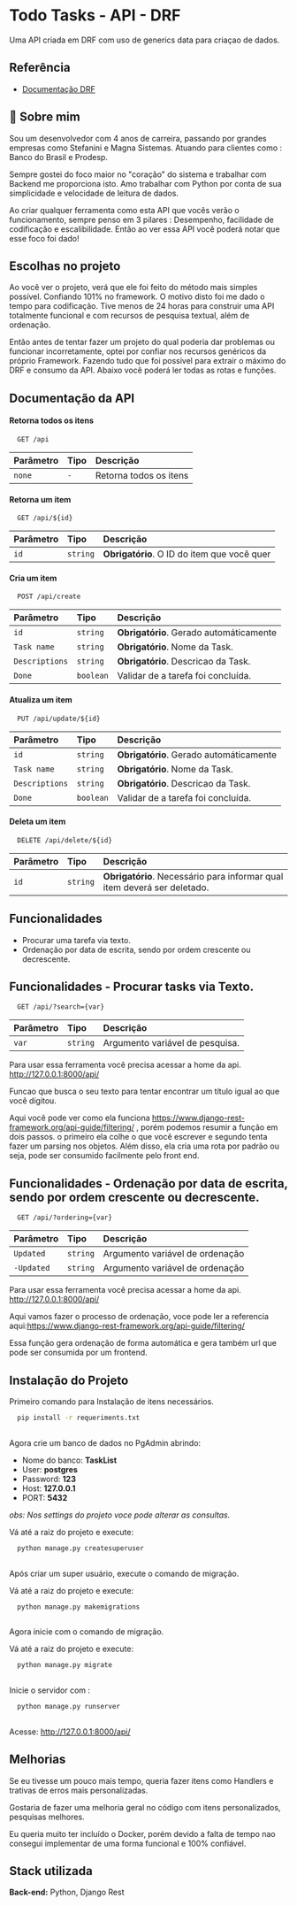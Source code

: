 # Todo Tasks - API - DRF

Uma API criada em DRF com uso de generics data para criaçao de dados.



## Referência

 - [Documentação DRF](https://www.django-rest-framework.org/)





## 🚀 Sobre mim

Sou um desenvolvedor com 4 anos de carreira, passando por grandes empresas como Stefanini e Magna Sistemas. Atuando para clientes como : Banco do Brasil e Prodesp.

Sempre gostei do foco maior no "coração" do sistema e trabalhar com Backend me proporciona isto. Amo trabalhar com Python por conta de sua simplicidade e velocidade de leitura de dados.

Ao criar qualquer ferramenta como esta API que vocês verão o funcionamento, sempre penso em 3 pilares : Desempenho, facilidade de codificação e escalibilidade.
Então ao ver essa API você poderá notar que esse foco foi dado!


## Escolhas no projeto

Ao você ver o projeto, verá que ele foi feito do método mais simples possível. Confiando 101% no framework. O motivo disto foi me dado o tempo para codificação. Tive menos de 24 horas para construir uma API totalmente funcional e com recursos de pesquisa textual, além de ordenação. 

Então antes de tentar fazer um projeto do qual poderia dar problemas ou funcionar incorretamente, optei por confiar nos recursos genéricos da próprio Framework. Fazendo tudo que foi possível para extrair o máximo do DRF e consumo da API. Abaixo você poderá ler todas as rotas e funções.


## Documentação da API

#### Retorna todos os itens

```http
  GET /api
```

| Parâmetro   | Tipo       | Descrição                           |
| :---------- | :--------- | :---------------------------------- |
| `none` | `-` | Retorna todos os itens |

#### Retorna um item

```http
  GET /api/${id}
```

| Parâmetro   | Tipo       | Descrição                                   |
| :---------- | :--------- | :------------------------------------------ |
| `id`      | `string` | **Obrigatório**. O ID do item que você quer |

#### Cria um item
```http
  POST /api/create
```

| Parâmetro   | Tipo       | Descrição                                   |
| :---------- | :--------- | :------------------------------------------ |
| `id`      | `string` | **Obrigatório**. Gerado automáticamente |
| `Task name`      | `string` | **Obrigatório**. Nome da Task. |
| `Descriptions`      | `string` | **Obrigatório**. Descricao da Task.|
| `Done`      | `boolean` | Validar de a tarefa foi concluída. |

#### Atualiza um item
```http
  PUT /api/update/${id}
```

| Parâmetro   | Tipo       | Descrição                                   |
| :---------- | :--------- | :------------------------------------------ |
| `id`      | `string` | **Obrigatório**. Gerado automáticamente |
| `Task name`      | `string` | **Obrigatório**. Nome da Task. |
| `Descriptions`      | `string` | **Obrigatório**. Descricao da Task.|
| `Done`      | `boolean` | Validar de a tarefa foi concluída. |

#### Deleta um item
```http
  DELETE /api/delete/${id}
```

| Parâmetro   | Tipo       | Descrição                                   |
| :---------- | :--------- | :------------------------------------------ |
| `id`      | `string` | **Obrigatório**. Necessário para informar qual item deverá ser deletado. |




## Funcionalidades

- Procurar uma tarefa via texto.
- Ordenação por data de escrita, sendo por ordem crescente ou decrescente.


## Funcionalidades - Procurar tasks via Texto.


```http
  GET /api/?search={var}
```

| Parâmetro   | Tipo       | Descrição                           |
| :---------- | :--------- | :---------------------------------- |
| `var` | `string` | Argumento variável de pesquisa. |

Para usar essa ferramenta você precisa acessar a home da api. http://127.0.0.1:8000/api/

Funcao que busca o seu texto para tentar encontrar um título igual ao que você digitou.

Aqui você pode ver como ela funciona https://www.django-rest-framework.org/api-guide/filtering/ , porém podemos resumir a função em dois passos. o primeiro ela colhe o que você escrever e segundo tenta fazer um parsing nos objetos. Além disso, ela cria uma rota por padrão ou seja, pode ser consumido facilmente pelo front end.

## Funcionalidades - Ordenação por data de escrita, sendo por ordem crescente ou decrescente.
```http
  GET /api/?ordering={var}
```

| Parâmetro   | Tipo       | Descrição                           |
| :---------- | :--------- | :---------------------------------- |
| `Updated` | `string` | Argumento variável de ordenação |
| `-Updated` | `string` | Argumento variável de ordenação |


Para usar essa ferramenta você precisa acessar a home da api. http://127.0.0.1:8000/api/

Aqui vamos fazer o processo de ordenação, voce pode ler a referencia aqui:https://www.django-rest-framework.org/api-guide/filtering/ 

Essa função gera ordenação de forma automática e gera também url que pode ser consumida por um frontend.


## Instalação do Projeto

Primeiro comando para Instalação de itens necessários.
```bash
  pip install -r requeriments.txt
  
```


Agora crie um banco de dados no PgAdmin abrindo: 
- Nome do banco: **TaskList**
- User: **postgres**
- Password: **123**
- Host: **127.0.0.1**
- PORT: **5432**

*obs: Nos settings do projeto voce pode alterar as consultas.*



Vá até a raiz do projeto e execute: 
```bash
  python manage.py createsuperuser
  
```

Após criar um super usuário, execute o comando de migração.

Vá até a raiz do projeto e execute: 
```bash
  python manage.py makemigrations
  
```
Agora inicie com o comando de migração.

Vá até a raiz do projeto e execute: 
```bash
  python manage.py migrate
  
```

Inicie o servidor com : 
```bash
  python manage.py runserver
  
```

Acesse: 
http://127.0.0.1:8000/api/
## Melhorias

Se eu tivesse um pouco mais tempo, queria fazer itens como Handlers e trativas de erros mais personalizadas. 

Gostaria de fazer uma melhoria geral no código com itens personalizados, pesquisas melhores.

Eu queria muito ter incluído o Docker, porém devido a falta de tempo nao consegui implementar de uma forma funcional e
100% confiável.


## Stack utilizada

**Back-end:** Python, Django Rest